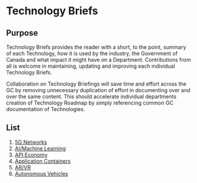 # Technology Briefs

## Purpose

Technology Briefs provides the reader with a short, to the point, summary of each Technology, how it is used by the industry, the Government of Canada and what impact it might have on a Department. Contributions from all is welcome in maintaining, updating and improving each individual Technology Briefs.

Collaboration on Technology Briefings will save time and effort across the GC by removing unnecessary duplication of effort in documenting over and over the same content. This should accelerate individual departments creation of Technology Roadmap by simply referencing common GC documentation of Technologies.

## List

1. [5G Networks](md/en/5g_networks.md)
2. [AI/Machine Learning](md/en/ai_machine_learning.md)
3. [API Economy](md/en/api_economy.md)
4. [Application Containers](md/en/application_containers.md)
5. [AR/VR](md/en/ar_vr.md)
6. [Autonomous Vehicles](md/en/autonomous_vehicules.md)
